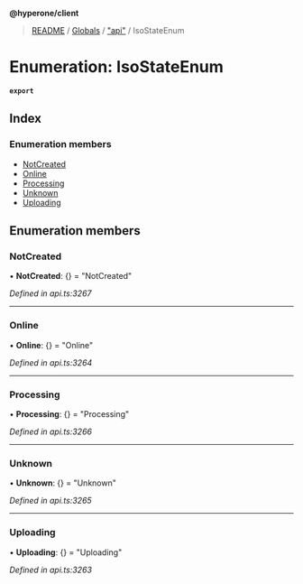 **@hyperone/client**

> [README](../README.md) / [Globals](../globals.md) / ["api"](../modules/_api_.md) / IsoStateEnum

# Enumeration: IsoStateEnum

**`export`** 

## Index

### Enumeration members

* [NotCreated](_api_.isostateenum.md#notcreated)
* [Online](_api_.isostateenum.md#online)
* [Processing](_api_.isostateenum.md#processing)
* [Unknown](_api_.isostateenum.md#unknown)
* [Uploading](_api_.isostateenum.md#uploading)

## Enumeration members

### NotCreated

•  **NotCreated**: {} = "NotCreated"

*Defined in api.ts:3267*

___

### Online

•  **Online**: {} = "Online"

*Defined in api.ts:3264*

___

### Processing

•  **Processing**: {} = "Processing"

*Defined in api.ts:3266*

___

### Unknown

•  **Unknown**: {} = "Unknown"

*Defined in api.ts:3265*

___

### Uploading

•  **Uploading**: {} = "Uploading"

*Defined in api.ts:3263*
